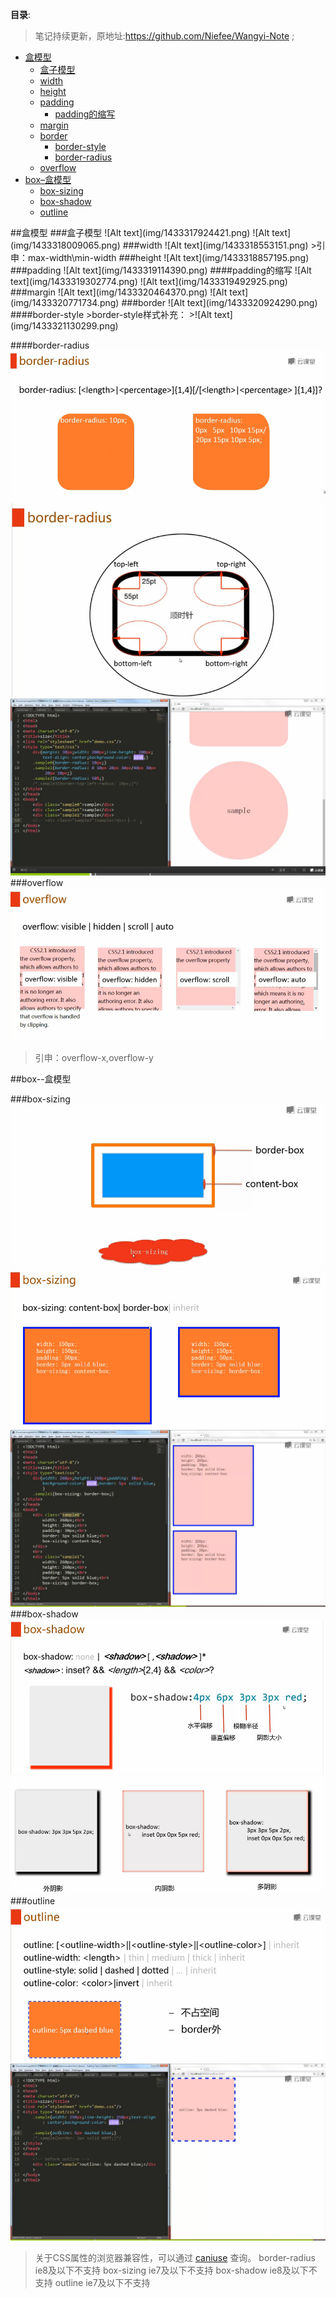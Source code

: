**目录**:

>笔记持续更新，原地址:https://github.com/Niefee/Wangyi-Note ;

<ul>
<li><a href="#盒模型">盒模型</a><ul>
<li><a href="#盒子模型">盒子模型</a></li>
<li><a href="#width">width</a></li>
<li><a href="#height">height</a></li>
<li><a href="#padding">padding</a><ul>
<li><a href="#padding的缩写">padding的缩写</a></li>
</ul>
</li>
<li><a href="#margin">margin</a></li>
<li><a href="#border">border</a><ul>
<li><a href="#border-style">border-style</a></li>
<li><a href="#border-radius">border-radius</a></li>
</ul>
</li>
<li><a href="#overflow">overflow</a></li>
</ul>
</li>
<li><a href="#box盒模型">box–盒模型</a><ul>
<li><a href="#box-sizing">box-sizing</a></li>
<li><a href="#box-shadow">box-shadow</a></li>
<li><a href="#outline">outline</a></li>
</ul>
</li>
</ul>
##盒模型
###盒子模型
![Alt text](img/1433317924421.png)
![Alt text](img/1433318009065.png)
###width
![Alt text](img/1433318553151.png)
>引申：max-width\min-width
###height
![Alt text](img/1433318857195.png)
###padding
![Alt text](img/1433319114390.png)
####padding的缩写 
![Alt text](img/1433319302774.png)
![Alt text](img/1433319492925.png)
###margin
![Alt text](img/1433320464370.png)
![Alt text](img/1433320771734.png)
###border
![Alt text](img/1433320924290.png)
####border-style
>border-style样式补充：
>![Alt text](img/1433321130299.png)

####border-radius
![Alt text](img/1433321943203.png)
![Alt text](img/1433321309576.png)
![Alt text](img/1433321927160.png)
###overflow
![Alt text](img/1433322075984.png)
>引申：overflow-x,overflow-y

##box--盒模型

###box-sizing
![Alt text](img/1433322433438.png)
![Alt text](img/1433322516242.png)
![Alt text](img/1433322571660.png)
###box-shadow
![Alt text](img/1433322981237.png)
![Alt text](img/1433323018651.png)
###outline
![Alt text](img/1433323228092.png)
![Alt text](img/1433323260728.png)
>关于CSS属性的浏览器兼容性，可以通过 [caniuse](http://caniuse.com/) 查询。
>border-radius ie8及以下不支持
>box-sizing ie7及以下不支持
>box-shadow ie8及以下不支持
>outline ie7及以下不支持